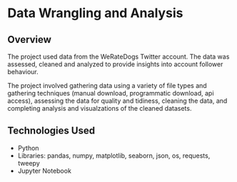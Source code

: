 # Data Wrangling and Analysis

## Overview
The project used data from the WeRateDogs Twitter account. The data was assessed, cleaned and analyzed to provide insights into account follower behaviour.

The project involved gathering data using a variety of file types and gathering techniques (manual download, programmatic download, api access), assessing the data for quality and tidiness, cleaning the data, and completing analysis and visualzations of the cleaned datasets.

## Technologies Used
- Python
- Libraries: pandas, numpy, matplotlib, seaborn, json, os, requests, tweepy
- Jupyter Notebook
